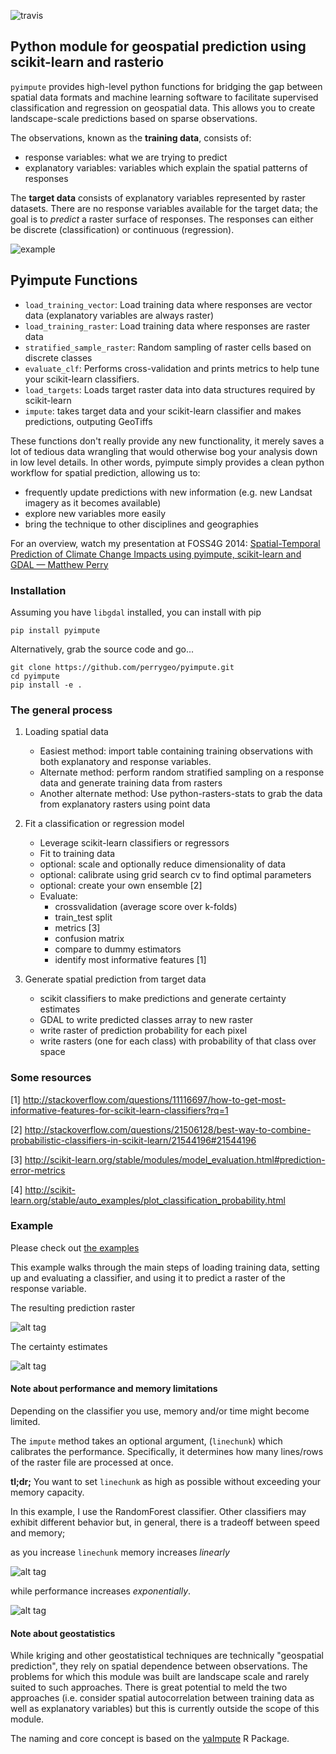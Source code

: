 ![travis](https://travis-ci.org/perrygeo/pyimpute.svg)

## Python module for geospatial prediction using scikit-learn and rasterio

`pyimpute` provides high-level python functions for bridging the gap between spatial data formats and machine learning software to facilitate supervised classification and regression on geospatial data. This allows you to create landscape-scale predictions based on sparse observations.

The observations, known as the **training data**, consists of:

* response variables: what we are trying to predict
* explanatory variables: variables which explain the spatial patterns of responses

The **target data** consists of explanatory variables represented by raster datasets. There are no response variables available for the target data; the goal is to *predict* a raster surface of responses. The responses can either be discrete (classification) or continuous (regression).

![example](https://raw.githubusercontent.com/perrygeo/pyimpute/master/example.png)

## Pyimpute Functions

* `load_training_vector`: Load training data where responses are vector data (explanatory variables are always raster)
* `load_training_raster`: Load training data where responses are raster data
* `stratified_sample_raster`: Random sampling of raster cells based on discrete classes
* `evaluate_clf`: Performs cross-validation and prints metrics to help tune your scikit-learn classifiers.
* `load_targets`: Loads target raster data into data structures required by scikit-learn
* `impute`: takes target data and your scikit-learn classifier and makes predictions, outputing GeoTiffs
    
These functions don't really provide any new functionality, it merely saves a lot of tedious data wrangling that would otherwise bog your analysis down in low level details. In other words, pyimpute simply provides a clean python workflow for spatial prediction, allowing us to:
* frequently update predictions with new information (e.g. new Landsat imagery as it becomes available)
* explore new variables more easily
* bring the technique to other disciplines and geographies

For an overview, watch my presentation at FOSS4G 2014: <a href="http://vimeo.com/106235287">Spatial-Temporal Prediction of Climate Change Impacts using pyimpute, scikit-learn and GDAL — Matthew Perry</a> 

### Installation

Assuming you have `libgdal` installed, you can install with pip 

```
pip install pyimpute
```

Alternatively, grab the source code and go...
```
git clone https://github.com/perrygeo/pyimpute.git
cd pyimpute
pip install -e .
```


### The general process

1. Loading spatial data
	* Easiest method: import table containing training observations with both explanatory and response variables.  
	* Alternate method: perform random stratified sampling on a response data
	and generate training data from rasters
	* Another alternate method: Use python-rasters-stats to grab the data from explanatory rasters using point data

2. Fit a classification or regression model
	* Leverage scikit-learn classifiers or regressors
	* Fit to training data
	* optional: scale and optionally reduce dimensionality of data
	* optional: calibrate using grid search cv to find optimal parameters
	* optional: create your own ensemble [2]
	* Evaluate:
	    * crossvalidation (average score over k-folds)
	    * train_test split
	    * metrics  [3]
	    * confusion matrix
	    * compare to dummy estimators
	    * identify most informative features [1]
  
3. Generate spatial prediction from target data
	* scikit classifiers to make predictions and generate certainty estimates
	* GDAL to write predicted classes array to new raster
	* write raster of prediction probability for each pixel
	* write rasters (one for each class) with probability of that class over space



### Some resources

[1] http://stackoverflow.com/questions/11116697/how-to-get-most-informative-features-for-scikit-learn-classifiers?rq=1

[2] http://stackoverflow.com/questions/21506128/best-way-to-combine-probabilistic-classifiers-in-scikit-learn/21544196#21544196

[3] http://scikit-learn.org/stable/modules/model_evaluation.html#prediction-error-metrics

[4] http://scikit-learn.org/stable/auto_examples/plot_classification_probability.html

### Example

Please check out [the examples](https://github.com/perrygeo/python-impute/blob/master/examples/)

This example walks through the main steps of loading training data, setting up and evaluating a classifier, and using it to predict a raster of the response variable.

The resulting prediction raster

![alt tag](https://raw.github.com/perrygeo/python-impute/master/img/example_responses.png)

The certainty estimates

![alt tag](https://raw.github.com/perrygeo/python-impute/master/img/example_certainty.png)


#### Note about performance and memory limitations
Depending on the classifier you use, memory and/or time might become limited.

The `impute` method takes an optional argument, (`linechunk`) which calibrates the performance. 
Specifically, it determines how many lines/rows of the raster file are processed at once. 

**tl;dr;** You want to set `linechunk` as high as possible without exceeding your memory capacity.

In this example, I use the RandomForest classifier. Other classifiers may exhibit different behavior
but, in general, there is a tradeoff between speed and memory;

as you increase `linechunk` memory increases *linearly*

![alt tag](https://raw.github.com/perrygeo/python-impute/master/img/memory.png)

while performance increases *exponentially*. 

![alt tag](https://raw.github.com/perrygeo/python-impute/master/img/time.png)


#### Note about geostatistics
While kriging and other geostatistical techniques are technically "geospatial prediction", they rely on spatial dependence between observations. The problems for which this module was built are landscape scale 
and rarely suited to such approaches. There is great potential to meld the two approaches (i.e. consider spatial autocorrelation between training data as well as explanatory variables) but this is currently outside the scope of this module.

The naming and core concept is based on the [yaImpute](http://cran.r-project.org/web/packages/yaImpute/index.html) R Package.
